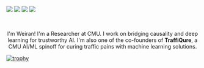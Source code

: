 [<img src="https://img.shields.io/badge/Homepage-%230077B5.svg?&style=for-the-badge&logo=home-assistant&logoColor=white&labelColor=black&color=white" />](https://weirayao.github.io/)
[<img src="https://img.shields.io/badge/linkedin-%230077B5.svg?&style=for-the-badge&logo=linkedin&logoColor=white" />](https://www.linkedin.com/in/weiranyao/)
[<img src="https://img.shields.io/badge/twitter-%230077B5.svg?&style=for-the-badge&logo=twitter&logoColor=white&color=00acee" />](https://twitter.com/iscreamnearby)
[<img src="https://img.shields.io/badge/Scholar-%230077B5.svg?&style=for-the-badge&logo=google-scholar&logoColor=blue&color=white" />](https://scholar.google.com/citations?hl=en&user=rr_leUAAAAAJ&view_op=list_works&sortby=pubdate)

<br>

<p align="center">
I'm Weiran! I'm a Researcher at CMU. I work on bridging causality and deep learning for trustworthy AI. I'm also one of the co-founders of <b>TraffiQure</b>, a CMU AI/ML spinoff for curing traffic pains with machine learning solutions. 
</p>

[![trophy](https://github-profile-trophy.vercel.app/?username=weirayao&theme=onedark)](https://github.com/ryo-ma/github-profile-trophy)
